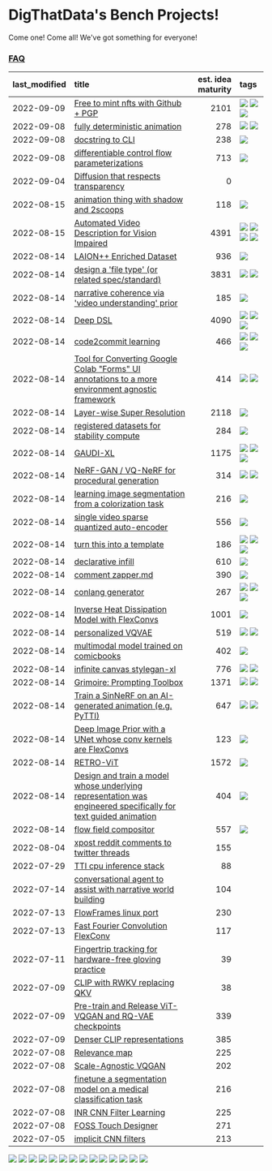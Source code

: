 # DigThatData's Bench Projects!

Come one! Come all! We've got something for everyone!

### [FAQ](https://github.com/dmarx/bench-warmers/blob/main/FAQ.md)

|last_modified|title|est. idea maturity|tags
|:---|:---|---:|:---|
|2022-09-09|[Free to mint nfts with Github + PGP](free-to-mint-nfts_git_plus_pgp.md)|2101|![](https://img.shields.io/badge/tag-publicgood-9bf4b7) ![](https://img.shields.io/badge/tag-tooling-84f8cf) ![](https://img.shields.io/badge/tag-wip-7ca620)|
|2022-09-08|[fully deterministic animation](fully-deterministic-animation.md)|278|![](https://img.shields.io/badge/tag-animation-a168f4) ![](https://img.shields.io/badge/tag-experimental-72fcc)|
|2022-09-08|[docstring to CLI](docstring-to-cli.md)|238|![](https://img.shields.io/badge/tag-tooling-84f8cf)|
|2022-09-08|[differentiable control flow parameterizations](differentiable-control-flow-parameterizations.md)|713|![](https://img.shields.io/badge/tag-experimental-72fcc)|
|2022-09-04|[Diffusion that respects transparency](diffusion-that-respects-transparency.md)|0||
|2022-08-15|[animation thing with shadow and 2scoops](shadow-and2scoops-animation-thing.md)|118|![](https://img.shields.io/badge/tag-animation-a168f4)|
|2022-08-15|[Automated Video Description for Vision Impaired](automated-video-description.md)|4391|![](https://img.shields.io/badge/tag-accessibility-c5d714) ![](https://img.shields.io/badge/tag-dataset-4b9e32) ![](https://img.shields.io/badge/tag-foundation-473080) ![](https://img.shields.io/badge/tag-publicgood-9bf4b7)|
|2022-08-14|[LAION++ Enriched Dataset](laion-plus-plus.md)|936|![](https://img.shields.io/badge/tag-dataset-4b9e32)|
|2022-08-14|[design a 'file type' (or related spec/standard)](filetype-for-ai-art-and-animation.md)|3831|![](https://img.shields.io/badge/tag-animation-a168f4) ![](https://img.shields.io/badge/tag-tooling-84f8cf)|
|2022-08-14|[narrative coherence via 'video understanding' prior](narrative_coherence_via_video_understanding_prior.md)|185|![](https://img.shields.io/badge/tag-animation-a168f4)|
|2022-08-14|[Deep DSL](multistage-unsupervised-deep-DSL-learning-from-prompts-data.md)|4090|![](https://img.shields.io/badge/tag-experimental-72fcc) ![](https://img.shields.io/badge/tag-prompting-e2851f) ![](https://img.shields.io/badge/tag-tooling-84f8cf)|
|2022-08-14|[code2commit learning](code2commit-learning.md)|466|![](https://img.shields.io/badge/tag-carp-61717a) ![](https://img.shields.io/badge/tag-experimental-72fcc) ![](https://img.shields.io/badge/tag-foundation-473080)|
|2022-08-14|[Tool for Converting Google Colab "Forms" UI annotations to a more environment agnostic framework](colab-ui-converter.md)|414|![](https://img.shields.io/badge/tag-colab-6f4790) ![](https://img.shields.io/badge/tag-tooling-84f8cf)|
|2022-08-14|[Layer-wise Super Resolution](layerwise-and-objectwise-inpainting-and-super-resolution.md)|2118|![](https://img.shields.io/badge/tag-experimental-72fcc)|
|2022-08-14|[registered datasets for stability compute](registered-datasets-for-sstability-compute.md)|284|![](https://img.shields.io/badge/tag-stability-33b5de)|
|2022-08-14|[GAUDI-XL](gaudi-xl.md)|1175|![](https://img.shields.io/badge/tag-animation-a168f4) ![](https://img.shields.io/badge/tag-experimental-72fcc) ![](https://img.shields.io/badge/tag-foundation-473080)|
|2022-08-14|[NeRF-GAN / VQ-NeRF for procedural generation](nerf-gan.md)|314|![](https://img.shields.io/badge/tag-animation-a168f4) ![](https://img.shields.io/badge/tag-nerf-0fcaa)|
|2022-08-14|[learning image segmentation from a colorization task](learning_image_segmentation_from_a_colorization_task.md)|216|![](https://img.shields.io/badge/tag-experimental-72fcc)|
|2022-08-14|[single video sparse quantized auto-encoder](single_video_sparse_quantized_auto-encoder.md)|556|![](https://img.shields.io/badge/tag-animation-a168f4)|
|2022-08-14|[turn this into a template](benchwarmers-template.md)|186|![](https://img.shields.io/badge/tag-meta-25a9f1) ![](https://img.shields.io/badge/tag-tooling-84f8cf) ![](https://img.shields.io/badge/tag-wip-7ca620)|
|2022-08-14|[declarative infill](declarative-infill.md)|610|![](https://img.shields.io/badge/tag-experimental-72fcc)|
|2022-08-14|[comment zapper.md](comment-zapper.md)|390|![](https://img.shields.io/badge/tag-tooling-84f8cf)|
|2022-08-14|[conlang generator](conlang_lm.md)|267|![](https://img.shields.io/badge/tag-carp-61717a) ![](https://img.shields.io/badge/tag-dataset-4b9e32) ![](https://img.shields.io/badge/tag-experimental-72fcc)|
|2022-08-14|[Inverse Heat Dissipation Model with FlexConvs](IHDM_with_FlexConvs.md)|1001|![](https://img.shields.io/badge/tag-experimental-72fcc)|
|2022-08-14|[personalized VQVAE](personalized-vqvae.md)|519|![](https://img.shields.io/badge/tag-experimental-72fcc) ![](https://img.shields.io/badge/tag-tooling-84f8cf)|
|2022-08-14|[multimodal model trained on comicbooks](multimodal-model-trained-on-comicbooks.md)|402|![](https://img.shields.io/badge/tag-foundation-473080)|
|2022-08-14|[infinite canvas stylegan-xl](infinite-canvas-stylegan-xl.md)|776|![](https://img.shields.io/badge/tag-animation-a168f4) ![](https://img.shields.io/badge/tag-experimental-72fcc)|
|2022-08-14|[Grimoire: Prompting Toolbox](grimoire.md)|1371|![](https://img.shields.io/badge/tag-prompting-e2851f) ![](https://img.shields.io/badge/tag-tooling-84f8cf)|
|2022-08-14|[Train a SinNeRF on an AI-generated animation (e.g. PyTTI)](train_a_SinNeRF_on_a_pytti_animation.md)|647|![](https://img.shields.io/badge/tag-animation-a168f4) ![](https://img.shields.io/badge/tag-nerf-0fcaa)|
|2022-08-14|[Deep Image Prior with a UNet whose conv kernels are FlexConvs](FlexConv_DIP.md)|123|![](https://img.shields.io/badge/tag-experimental-72fcc)|
|2022-08-14|[RETRO-ViT](RETRO-ViT.md)|1572|![](https://img.shields.io/badge/tag-experimental-72fcc)|
|2022-08-14|[Design and train a model whose underlying representation was engineered specifically for text guided animation](image-model-designed-for-clip-guided-animation.md)|404|![](https://img.shields.io/badge/tag-animation-a168f4)|
|2022-08-14|[flow field compositor](flow-field-compositor.md)|557|![](https://img.shields.io/badge/tag-tooling-84f8cf)|
|2022-08-04|[xpost reddit comments to twitter threads](reddit2twitter.md)|155||
|2022-07-29|[TTI cpu inference stack](TTI-cpu-inference-stack.md)|88||
|2022-07-14|[conversational agent to assist with narrative world building](world-building-agent.md)|104||
|2022-07-13|[FlowFrames linux port](flowframes-linux-port.md)|230||
|2022-07-13|[Fast Fourier Convolution FlexConv](FFC-Flexconv.md)|117||
|2022-07-11|[Fingertrip tracking for hardware-free gloving practice](fingertrip_tracking_for_hardware_free_gloveing_practice.md)|39||
|2022-07-09|[CLIP with RWKV replacing QKV](RWKV-CLIP.md)|38||
|2022-07-09|[Pre-train and Release ViT-VQGAN and RQ-VAE checkpoints](pretrained_vit-vqgan_checkpoints.md)|339||
|2022-07-09|[Denser CLIP representations](denser-CLIP.md)|385||
|2022-07-08|[Relevance map](Relevance_map.md)|225||
|2022-07-08|[Scale-Agnostic VQGAN](scale-agnostic_VQGAN.md)|202||
|2022-07-08|[finetune a segmentation model on a medical classification task](finetune_a_segmentation_model_on_a_medical_classification_task.md)|216||
|2022-07-08|[INR CNN Filter Learning](INR_CNN_filter_learning.md)|225||
|2022-07-08|[FOSS Touch Designer](FOSS_touch_designer.md)|271||
|2022-07-05|[implicit CNN filters](implicit-cnn-filters.md)|213||

![](https://img.shields.io/badge/tag-accessibility-c5d714) ![](https://img.shields.io/badge/tag-tooling-84f8cf) ![](https://img.shields.io/badge/tag-publicgood-9bf4b7) ![](https://img.shields.io/badge/tag-colab-6f4790) ![](https://img.shields.io/badge/tag-foundation-473080) ![](https://img.shields.io/badge/tag-dataset-4b9e32) ![](https://img.shields.io/badge/tag-meta-25a9f1) ![](https://img.shields.io/badge/tag-stability-33b5de) ![](https://img.shields.io/badge/tag-animation-a168f4) ![](https://img.shields.io/badge/tag-prompting-e2851f) ![](https://img.shields.io/badge/tag-experimental-72fcc) ![](https://img.shields.io/badge/tag-nerf-0fcaa) ![](https://img.shields.io/badge/tag-wip-7ca620) ![](https://img.shields.io/badge/tag-carp-61717a)

